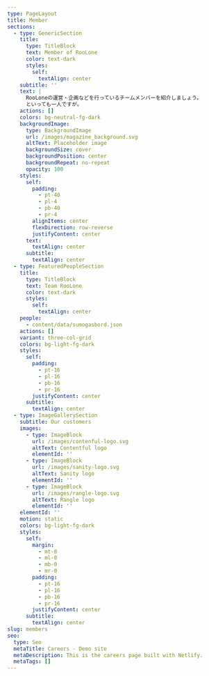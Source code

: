 ```yaml
---
type: PageLayout
title: Member
sections:
  - type: GenericSection
    title:
      type: TitleBlock
      text: Member of RooLone
      color: text-dark
      styles:
        self:
          textAlign: center
    subtitle: ''
    text: |
      RooLoneの運営・企画などを行っているチームメンバーを紹介しましょう。
      といっても一人ですが。
    actions: []
    colors: bg-neutral-fg-dark
    backgroundImage:
      type: BackgroundImage
      url: /images/magazine_background.svg
      altText: Placeholder image
      backgroundSize: cover
      backgroundPosition: center
      backgroundRepeat: no-repeat
      opacity: 100
    styles:
      self:
        padding:
          - pt-40
          - pl-4
          - pb-40
          - pr-4
        alignItems: center
        flexDirection: row-reverse
        justifyContent: center
      text:
        textAlign: center
      subtitle:
        textAlign: center
  - type: FeaturedPeopleSection
    title:
      type: TitleBlock
      text: Team RooLone
      color: text-dark
      styles:
        self:
          textAlign: center
    people:
      - content/data/sumogasbord.json
    actions: []
    variant: three-col-grid
    colors: bg-light-fg-dark
    styles:
      self:
        padding:
          - pt-16
          - pl-16
          - pb-16
          - pr-16
        justifyContent: center
      subtitle:
        textAlign: center
  - type: ImageGallerySection
    subtitle: Our customers
    images:
      - type: ImageBlock
        url: /images/contenful-logo.svg
        altText: Contentful logo
        elementId: ''
      - type: ImageBlock
        url: /images/sanity-logo.svg
        altText: Sanity logo
        elementId: ''
      - type: ImageBlock
        url: /images/rangle-logo.svg
        altText: Rangle logo
        elementId: ''
    elementId: ''
    motion: static
    colors: bg-light-fg-dark
    styles:
      self:
        margin:
          - mt-0
          - ml-0
          - mb-0
          - mr-0
        padding:
          - pt-16
          - pl-16
          - pb-16
          - pr-16
        justifyContent: center
      subtitle:
        textAlign: center
slug: members
seo:
  type: Seo
  metaTitle: Careers - Demo site
  metaDescription: This is the careers page built with Netlify.
  metaTags: []
---
```

